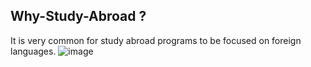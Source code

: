Why-Study-Abroad ?
------------------
It is very common for study abroad programs to be focused on foreign languages.
![image](https://github.com/SohelRana-aiub-Pro/Study-Abroad-Preps-Related-Tasks/assets/133596903/05b23b31-43ad-44cd-8738-d8e4690c7c11)
